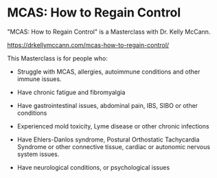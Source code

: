 # MCAS: How to Regain Control

"MCAS: How to Regain Control" is a Masterclass with Dr. Kelly McCann.

https://drkellymccann.com/mcas-how-to-regain-control/

This Masterclass is for people who:

* Struggle with MCAS, allergies, autoimmune conditions and other immune issues.

* Have chronic fatigue and fibromyalgia

* Have gastrointestinal issues, abdominal pain, IBS, SIBO or other conditions

* Experienced mold toxicity, Lyme disease or other chronic infections

* Have Ehlers-Danlos syndrome, Postural Orthostatic Tachycardia Syndrome or other connective tissue, cardiac or autonomic nervous system issues.

* Have neurological conditions, or psychological issues

